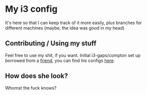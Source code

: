 # My i3 config

It's here so that I can keep track of it more easily, plus branches for different machines (maybe, the idea was good in my head)

## Contributing / Using my stuff

Feel free to use my shit, if you want. Initial i3-gaps/compton set up borrowed from a [friend](https://githubcom/bownairo), 
you can find his configs [here](https://github.com/bownairo/yoga900i3).

## How does she look?

 Whomst the fuck knows?

